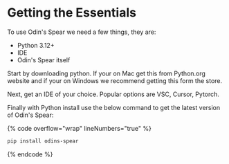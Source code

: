 # Getting the Essentials

To use Odin's Spear we need a few things, they are:
* Python 3.12+ 
* IDE 
* Odin's Spear itself

Start by downloading python. If your on Mac get this from Python.org website and if your on Windows we recommend getting this form the store. 

Next, get an IDE of your choice. Popular options are VSC, Cursor, Pytorch. 

Finally with Python install use the below command to get the latest version of Odin's Spear:

{% code overflow="wrap" lineNumbers="true" %}
```bash
pip install odins-spear
```
{% endcode %}
